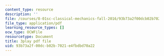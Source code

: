 ```yaml
---
content_type: resource
description: ''
file: /courses/8-01sc-classical-mechanics-fall-2016/93b73a2f00dcb02b7021e4fbdbd70a22_pW6tqp1zRrg.pdf
file_type: application/pdf
learning_resource_types: []
ocw_type: OCWFile
resourcetype: Document
title: 3play pdf file
uid: 93b73a2f-00dc-b02b-7021-e4fbdbd70a22
---
```

